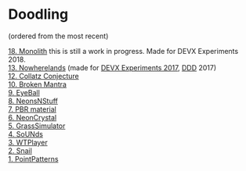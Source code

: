 # Doodling

(ordered from the most recent) <br/>


[18. Monolith](https://rawgit.com/PierfrancescoSoffritti/Doodling/master/18.%20Monolith/index.html) this is still a work in progress. Made for DEVX Experiments 2018.<br/>
[13. Nowherelands](https://rawgit.com/PierfrancescoSoffritti/Doodling/master/13.%20Nowherelands/index.html) (made for [DEVX Experiments 2017](http://devx.ddd.it/en), [DDD](http://www.ddd.it) 2017)<br/>
[12. Collatz Conjecture](https://rawgit.com/PierfrancescoSoffritti/Doodling/master/12.%20Collatz%20Conjecture/index.html)<br/>
[10. Broken Mantra](https://rawgit.com/PierfrancescoSoffritti/Doodling/master/10.%20BrokenMantra/index.html)<br/>
[9. EyeBall](https://rawgit.com/PierfrancescoSoffritti/Doodling/master/9.%20EyeBall/index.html)<br/>
[8. NeonsNStuff](https://rawgit.com/PierfrancescoSoffritti/Doodling/master/8.%20NeonsNStuff/index.html)<br/>
[7. PBR material](https://rawgit.com/PierfrancescoSoffritti/Doodling/master/7.%20PBR%20Material/index.html)<br/>
[6. NeonCrystal](https://rawgit.com/PierfrancescoSoffritti/Doodling/master/6.%20NeonCrystal/index.html)<br/>
[5. GrassSimulator](https://rawgit.com/PierfrancescoSoffritti/Doodling/master/5.%20GrassSimulator/index.html)<br/>
[4. SoUNds](https://rawgit.com/PierfrancescoSoffritti/Doodling/master/4.%20SoUNds/index.html)<br/>
[3. WTPlayer](https://rawgit.com/PierfrancescoSoffritti/Doodling/master/3.%20WTPlayer/index.html)<br/>
[2. Snail](https://rawgit.com/PierfrancescoSoffritti/Doodling/master/2.%20Snail/index.html)<br/>
[1. PointPatterns](https://rawgit.com/PierfrancescoSoffritti/Doodling/master/1.%20PointPatterns/index.html)
